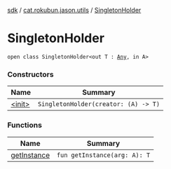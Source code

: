 [sdk](../../index.md) / [cat.rokubun.jason.utils](../index.md) / [SingletonHolder](./index.md)

# SingletonHolder

`open class SingletonHolder<out T : `[`Any`](https://kotlinlang.org/api/latest/jvm/stdlib/kotlin/-any/index.html)`, in A>`

### Constructors

| Name | Summary |
|---|---|
| [&lt;init&gt;](-init-.md) | `SingletonHolder(creator: (A) -> T)` |

### Functions

| Name | Summary |
|---|---|
| [getInstance](get-instance.md) | `fun getInstance(arg: A): T` |
